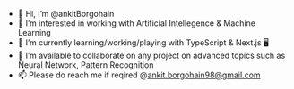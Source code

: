 - 👋 Hi, I’m @ankitBorgohain
- 👀 I’m interested in working with Artificial Intellegence & Machine Learning
- 🌱 I’m currently learning/working/playing with TypeScript & Next.js 🖥️ 
- 💞️ I’m available to collaborate on any project on advanced topics such as Neural Network, Pattern Recognition
- 📫 Please do reach me if reqired @ankit.borgohain98@gmail.com

<!---
ankitBorgohain/ankitBorgohain is a ✨ special ✨ repository because its `README.md` (this file) appears on your GitHub profile.
You can click the Preview link to take a look at your changes.
--->
